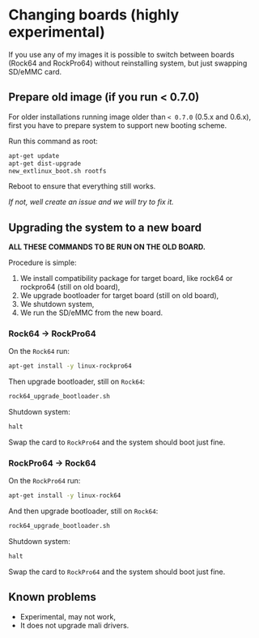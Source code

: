 # Changing boards (highly experimental)

If you use any of my images it is possible to switch between boards (Rock64 and RockPro64) without reinstalling system, but just swapping SD/eMMC card.

## Prepare old image (if you run < 0.7.0)

For older installations running image older than `< 0.7.0` (0.5.x and 0.6.x),
first you have to prepare system to support new booting scheme.

Run this command as root:

```bash
apt-get update
apt-get dist-upgrade
new_extlinux_boot.sh rootfs
```

Reboot to ensure that everything still works.

_If not, well create an issue and we will try to fix it._

## Upgrading the system to a new board

**ALL THESE COMMANDS TO BE RUN ON THE OLD BOARD.**

Procedure is simple:

1. We install compatibility package for target board, like rock64 or rockpro64 (still on old board),
2. We upgrade bootloader for target board (still on old board),
3. We shutdown system,
4. We run the SD/eMMC from the new board.

### Rock64 -> RockPro64

On the `Rock64` run:

```bash
apt-get install -y linux-rockpro64
```

Then upgrade bootloader, still on `Rock64`:

```bash
rock64_upgrade_bootloader.sh
```

Shutdown system:

```bash
halt
```

Swap the card to `RockPro64` and the system should boot just fine.

### RockPro64 -> Rock64

On the `RockPro64` run:

```bash
apt-get install -y linux-rock64
```

And then upgrade bootloader, still on `Rock64`:

```bash
rock64_upgrade_bootloader.sh
```

Shutdown system:

```bash
halt
```

Swap the card to `RockPro64` and the system should boot just fine.

## Known problems

- Experimental, may not work,
- It does not upgrade mali drivers.
